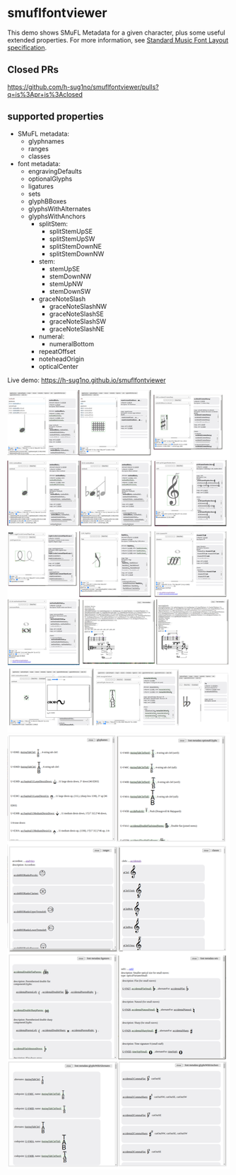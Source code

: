 # smuflfontviewer

This demo shows SMuFL Metadata for a given character, plus some useful extended properties. For more information, see [Standard Music Font Layout specification](https://www.smufl.org/).

## Closed PRs
https://github.com/h-sug1no/smuflfontviewer/pulls?q=is%3Apr+is%3Aclosed

## supported properties
- SMuFL metadata:
  - glyphnames
  - ranges
  - classes
- font metadata:
  - engravingDefaults
  - optionalGlyphs
  - ligatures
  - sets
  - glyphBBoxes
  - glyphsWithAlternates
  - glyphsWithAnchors
    - splitStem:
      - splitStemUpSE
      - splitStemUpSW
      - splitStemDownNE
      - splitStemDownNW
    - stem:
      - stemUpSE
      - stemDownNW
      - stemUpNW
      - stemDownSW
    - graceNoteSlash
      - graceNoteSlashNW
      - graceNoteSlashSE
      - graceNoteSlashSW
      - graceNoteSlashNE
    - numeral:
      - numeralBottom
    - repeatOffset
    - noteheadOrigin
    - opticalCenter


Live demo: <https://h-sug1no.github.io/smuflfontviewer>

<img src="docs/images/demo.png">
<img src="docs/images/demo1.png">
